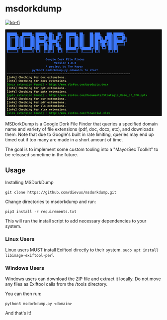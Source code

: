 # msdorkdump

[![ko-fi](https://ko-fi.com/img/githubbutton_sm.svg)](https://ko-fi.com/M4M03Q2JN)

<p align="left">
  <img src="/images/dorkdump.png" />
</p>

MSDorkDump is a Google Dork File Finder that queries a specified domain name and variety of file extensions (pdf, doc, docx, etc), and downloads them. Note that due to Google's built in rate limiting, queries may end up timed out if too many are made in a short amount of time.

The goal is to implement some custom tooling into a "MayorSec Toolkit" to be released sometime in the future.

## Usage
Installing MSDorkDump

```git clone https://github.com/dievus/msdorkdump.git```

Change directories to msdorkdump and run:

```pip3 install -r requirements.txt```

This will run the install script to add necessary dependencies to your system.

### Linux Users

Linux users MUST install Exiftool directly to their system.
```sudo apt install libimage-exiftool-perl```

### Windows Users

Windows users can download the ZIP file and extract it locally.  Do not move any files as Exiftool calls from the /tools directory.

You can then run:

```python3 msdorkdump.py <domain>```

And that's it!
